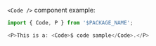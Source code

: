 `<Code />` component example:

```js
import { Code, P } from '$PACKAGE_NAME';

<P>This is a: <Code>$ code sample</Code>.</P>
```
